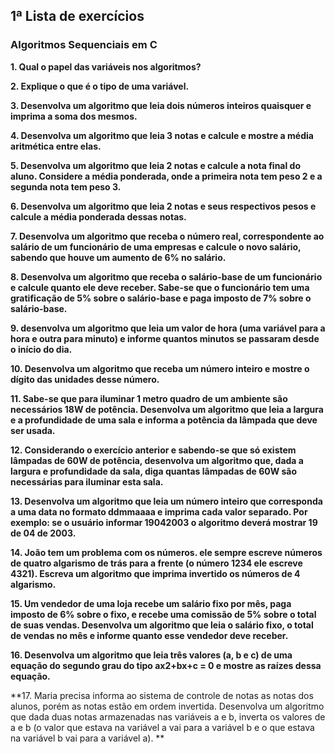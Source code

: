 ## 1ª Lista de exercícios 

### Algoritmos Sequenciais em C

**1. Qual o papel das variáveis nos algoritmos?**

**2. Explique o que é o tipo de uma variável.**

**3. Desenvolva um algoritmo que leia dois números inteiros quaisquer e imprima a soma dos
mesmos.**

**4. Desenvolva um algoritmo que leia 3 notas e calcule e mostre a média aritmética entre elas.**

**5. Desenvolva um algoritmo que leia 2 notas e calcule a nota final do aluno. Considere a média
ponderada, onde a primeira nota tem peso 2 e a segunda nota tem peso 3.**

**6. Desenvolva um algoritmo que leia 2 notas e seus respectivos pesos e calcule a média
ponderada dessas notas.**

**7. Desenvolva um algoritmo que receba o número real, correspondente ao salário de um
funcionário de uma empresas e calcule o novo salário, sabendo que houve um aumento de 6%
no salário.**

**8. Desenvolva um algoritmo que receba o salário-base de um funcionário e calcule quanto ele
deve receber. Sabe-se que o funcionário tem uma gratificação de 5% sobre o salário-base e paga imposto de 7%
sobre o salário-base.**

**9. desenvolva um algoritmo que leia um valor de hora (uma variável para a hora e outra para
minuto) e informe quantos minutos se passaram desde o início do dia.**

**10. Desenvolva um algoritmo que receba um número inteiro e mostre o dígito das unidades
desse número.**

**11. Sabe-se que para iluminar 1 metro quadro de um ambiente são necessários 18W de
potência. Desenvolva um algoritmo que leia a largura e a profundidade de uma sala e informa
a potência da lâmpada que deve ser usada.**

**12. Considerando o exercício anterior e sabendo-se que só existem lâmpadas de 60W de
potência, desenvolva um algoritmo que, dada a largura e profundidade da sala, diga quantas
lâmpadas de 60W são necessárias para iluminar esta sala.**

**13. Desenvolva um algoritmo que leia um número inteiro que corresponda a uma data no
formato ddmmaaaa e imprima cada valor separado. Por exemplo: se o usuário informar
19042003 o algoritmo deverá mostrar 19 de 04 de 2003.**

**14. João tem um problema com os números. ele sempre escreve números de quatro algarismo
de trás para a frente (o número 1234 ele escreve 4321). Escreva um algoritmo que imprima
invertido os números de 4 algarismo.**

**15. Um vendedor de uma loja recebe um salário fixo por mês, paga imposto de 6% sobre o
fixo, e recebe uma comissão de 5% sobre o total de suas vendas. Desenvolva um algoritmo que
leia o salário fixo, o total de vendas no mês e informe quanto esse vendedor deve receber.**

**16. Desenvolva um algoritmo que leia três valores (a, b e c) de uma equação do segundo grau
do tipo ax2+bx+c = 0 e mostre as raízes dessa equação.**

**17. Maria precisa informa ao sistema de controle de notas as notas dos alunos, porém as notas
estão em ordem invertida. Desenvolva um algoritmo que dada duas notas armazenadas nas
variáveis a e b, inverta os valores de a e b (o valor que estava na variável a vai para a variável b
e o que estava na variável b vai para a variável a). **
